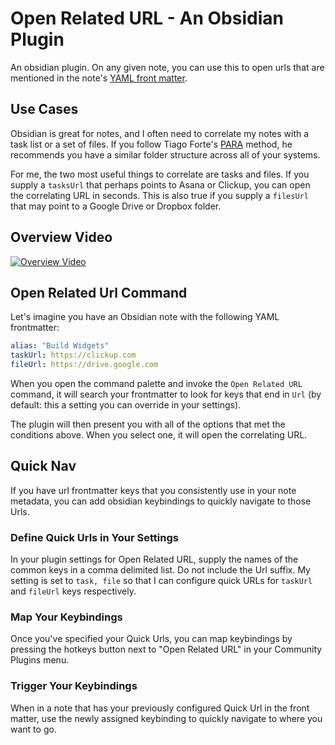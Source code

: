 # Open Related URL - An Obsidian Plugin

An obsidian plugin. On any given note, you can use this to open urls that are mentioned in the note's [YAML front matter](https://help.obsidian.md/Advanced+topics/YAML+front+matter).

## Use Cases

Obsidian is great for notes, and I often need to correlate my notes with a task list or a set of files. If you follow Tiago Forte's [PARA](https://fortelabs.co/blog/para/) method, he recommends you have a similar folder structure across all of your systems.

For me, the two most useful things to correlate are tasks and files. If you supply a `tasksUrl` that perhaps points to Asana or Clickup, you can open the correlating URL in seconds. This is also true if you supply a `filesUrl` that may point to a Google Drive or Dropbox folder.

## Overview Video

[![Overview Video](https://img.youtube.com/vi/S-1r0Z7nPgo/0.jpg)](https://www.youtube.com/watch?v=S-1r0Z7nPgo)

## Open Related Url Command

Let's imagine you have an Obsidian note with the following YAML frontmatter:

```yaml
alias: "Build Widgets"
taskUrl: https://clickup.com
fileUrl: https://drive.google.com
```

When you open the command palette and invoke the `Open Related URL` command, it will search your frontmatter to look for keys that end in `Url` (by default: this a setting you can override in your settings).

The plugin will then present you with all of the options that met the conditions above. When you select one, it will open the correlating URL.

## Quick Nav

If you have url frontmatter keys that you consistently use in your note metadata, you can add obsidian keybindings to quickly navigate to those Urls.

### Define Quick Urls in Your Settings

In your plugin settings for Open Related URL, supply the names of the common keys in a comma delimited list. Do not include the Url suffix. My setting is set to `task, file` so that I can configure quick URLs for `taskUrl` and `fileUrl` keys respectively.

### Map Your Keybindings

Once you've specified your Quick Urls, you can map keybindings by pressing the hotkeys button next to "Open Related URL" in your Community Plugins menu.

### Trigger Your Keybindings

When in a note that has your previously configured Quick Url in the front matter, use the newly assigned keybinding to quickly navigate to where you want to go.
